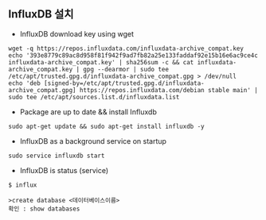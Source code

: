 ## InfluxDB 설치
+ InfluxDB download key using wget  
```
wget -q https://repos.influxdata.com/influxdata-archive_compat.key
echo '393e8779c89ac8d958f81f942f9ad7fb82a25e133faddaf92e15b16e6ac9ce4c influxdata-archive_compat.key' | sha256sum -c && cat influxdata-archive_compat.key | gpg --dearmor | sudo tee /etc/apt/trusted.gpg.d/influxdata-archive_compat.gpg > /dev/null
echo 'deb [signed-by=/etc/apt/trusted.gpg.d/influxdata-archive_compat.gpg] https://repos.influxdata.com/debian stable main' | sudo tee /etc/apt/sources.list.d/influxdata.list
```

+ Package are up to date && install Influxdb
```
sudo apt-get update && sudo apt-get install influxdb -y
```

+ InfluxDB as a background service on startup
```
sudo service influxdb start
```

+ InfluxDB is status (service)
```
$ influx

>create database <데이터베이스이름>
확인 : show databases
```
